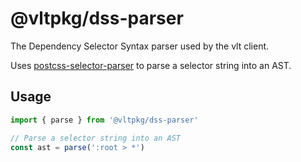 # @vltpkg/dss-parser

The Dependency Selector Syntax parser used by the vlt client.

Uses
[postcss-selector-parser](https://github.com/postcss/postcss-selector-parser)
to parse a selector string into an AST.

## Usage

```js
import { parse } from '@vltpkg/dss-parser'

// Parse a selector string into an AST
const ast = parse(':root > *')
```
